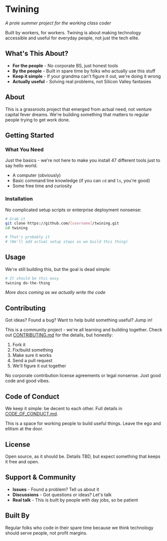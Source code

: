 # Twining

*A prole summer project for the working class coder*

Built by workers, for workers. Twining is about making technology accessible and useful for everyday people, not just the tech elite.

## What's This About?

- **For the people** - No corporate BS, just honest tools
- **By the people** - Built in spare time by folks who actually use this stuff
- **Keep it simple** - If your grandma can't figure it out, we're doing it wrong
- **Actually useful** - Solving real problems, not Silicon Valley fantasies

## About

This is a grassroots project that emerged from actual need, not venture capital fever dreams. We're building something that matters to regular people trying to get work done.

## Getting Started

### What You Need

Just the basics - we're not here to make you install 47 different tools just to say hello world.

- A computer (obviously)
- Basic command line knowledge (if you can `cd` and `ls`, you're good)
- Some free time and curiosity

### Installation

No complicated setup scripts or enterprise deployment nonsense:

```bash
# Grab it
git clone https://github.com/[username]/twining.git
cd twining

# That's probably it
# (We'll add actual setup steps as we build this thing)
```

## Usage

We're still building this, but the goal is dead simple:

```bash
# It should be this easy
twining do-the-thing
```

*More docs coming as we actually write the code*

## Contributing

Got ideas? Found a bug? Want to help build something useful? Jump in!

This is a community project - we're all learning and building together. Check out [CONTRIBUTING.md](CONTRIBUTING.md) for the details, but honestly:

1. Fork it
2. Fix/build something
3. Make sure it works
4. Send a pull request
5. We'll figure it out together

No corporate contribution license agreements or legal nonsense. Just good code and good vibes.

## Code of Conduct

We keep it simple: be decent to each other. Full details in [CODE_OF_CONDUCT.md](CODE_OF_CONDUCT.md).

This is a space for working people to build useful things. Leave the ego and elitism at the door.

## License

Open source, as it should be. Details TBD, but expect something that keeps it free and open.

## Support & Community

- **Issues** - Found a problem? Tell us about it
- **Discussions** - Got questions or ideas? Let's talk
- **Real talk** - This is built by people with day jobs, so be patient

## Built By

Regular folks who code in their spare time because we think technology should serve people, not profit margins.